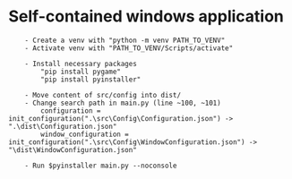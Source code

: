 # Self-contained windows application
        - Create a venv with "python -m venv PATH_TO_VENV"
        - Activate venv with "PATH_TO_VENV/Scripts/activate"

        - Install necessary packages
            "pip install pygame"
            "pip install pyinstaller"

        - Move content of src/config into dist/
        - Change search path in main.py (line ~100, ~101)
            configuration = init_configuration(".\src\Config\Configuration.json") -> ".\dist\Configuration.json"
            window_configuration = init_configuration(".\src\Config\WindowConfiguration.json") -> "\dist\WindowConfiguration.json"

        - Run $pyinstaller main.py --noconsole
